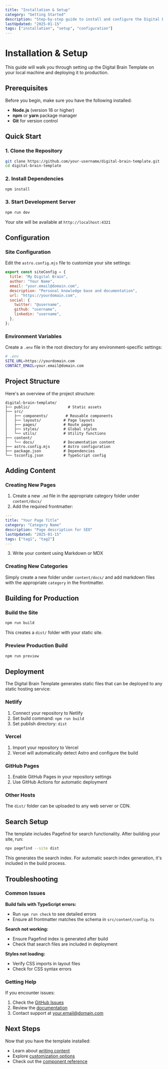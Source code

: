 ```yaml
---
title: "Installation & Setup"
category: "Getting Started"
description: "Step-by-step guide to install and configure the Digital Brain Template"
lastUpdated: "2025-01-15"
tags: ["installation", "setup", "configuration"]
---
```


# Installation & Setup

This guide will walk you through setting up the Digital Brain Template on your local machine and deploying it to production.

## Prerequisites

Before you begin, make sure you have the following installed:

- **Node.js** (version 18 or higher)
- **npm** or **yarn** package manager
- **Git** for version control

## Quick Start

### 1. Clone the Repository

```bash
git clone https://github.com/your-username/digital-brain-template.git
cd digital-brain-template
```

### 2. Install Dependencies

```bash
npm install
```

### 3. Start Development Server

```bash
npm run dev
```

Your site will be available at `http://localhost:4321`

## Configuration

### Site Configuration

Edit the `astro.config.mjs` file to customize your site settings:

```javascript
export const siteConfig = {
  title: "My Digital Brain",
  author: "Your Name",
  email: "your.email@domain.com",
  description: "Personal knowledge base and documentation",
  url: "https://yourdomain.com",
  social: {
    twitter: "@username",
    github: "username",
    linkedin: "username",
  },
};
```

### Environment Variables

Create a `.env` file in the root directory for any environment-specific settings:

```bash
# .env
SITE_URL=https://yourdomain.com
CONTACT_EMAIL=your.email@domain.com
```

## Project Structure

Here's an overview of the project structure:

```
digital-brain-template/
├── public/                 # Static assets
├── src/
│   ├── components/        # Reusable components
│   ├── layouts/          # Page layouts
│   ├── pages/            # Route pages
│   ├── styles/           # Global styles
│   └── utils/            # Utility functions
├── content/
│   └── docs/             # Documentation content
├── astro.config.mjs      # Astro configuration
├── package.json          # Dependencies
└── tsconfig.json         # TypeScript config
```

## Adding Content

### Creating New Pages

1. Create a new `.md` file in the appropriate category folder under `content/docs/`
2. Add the required frontmatter:

```yaml
---
title: "Your Page Title"
category: "Category Name"
description: "Page description for SEO"
lastUpdated: "2025-01-15"
tags: ["tag1", "tag2"]
---
```

3. Write your content using Markdown or MDX

### Creating New Categories

Simply create a new folder under `content/docs/` and add markdown files with the appropriate `category` in the frontmatter.

## Building for Production

### Build the Site

```bash
npm run build
```

This creates a `dist/` folder with your static site.

### Preview Production Build

```bash
npm run preview
```

## Deployment

The Digital Brain Template generates static files that can be deployed to any static hosting service:

### Netlify

1. Connect your repository to Netlify
2. Set build command: `npm run build`
3. Set publish directory: `dist`

### Vercel

1. Import your repository to Vercel
2. Vercel will automatically detect Astro and configure the build

### GitHub Pages

1. Enable GitHub Pages in your repository settings
2. Use GitHub Actions for automatic deployment

### Other Hosts

The `dist/` folder can be uploaded to any web server or CDN.

## Search Setup

The template includes Pagefind for search functionality. After building your site, run:

```bash
npx pagefind --site dist
```

This generates the search index. For automatic search index generation, it's included in the build process.

## Troubleshooting

### Common Issues

**Build fails with TypeScript errors:**

- Run `npm run check` to see detailed errors
- Ensure all frontmatter matches the schema in `src/content/config.ts`

**Search not working:**

- Ensure Pagefind index is generated after build
- Check that search files are included in deployment

**Styles not loading:**

- Verify CSS imports in layout files
- Check for CSS syntax errors

### Getting Help

If you encounter issues:

1. Check the [GitHub Issues](https://github.com/your-username/digital-brain-template/issues)
2. Review the [documentation](/docs/guides/writing-content)
3. Contact support at your.email@domain.com

## Next Steps

Now that you have the template installed:

- Learn about [writing content](/docs/guides/writing-content)
- Explore [customization options](/docs/guides/customization)
- Check out the [component reference](/docs/reference/components)
